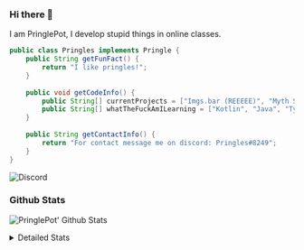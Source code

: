 ### Hi there 👋

I am PringlePot, I develop stupid things in online classes. 

```java
public class Pringles implements Pringle {
    public String getFunFact() {
        return "I like pringles!";
    }
    
    public void getCodeInfo() {
        public String[] currentProjects = ["Imgs.bar (REEEEE)", "Myth Sniper (Dead)"];
        public String[] whatTheFuckAmILearning = ["Kotlin", "Java", "Typescript", "NextJS"];
    }
    
    public String getContactInfo() {
        return "For contact message me on discord: Pringles#8249";
    }
}
```
![Discord](https://discord.c99.nl/widget/theme-1/226911291636318208.png)


### Github Stats
![PringlePot' Github Stats](https://github-readme-stats.vercel.app/api?username=PringlePot&show_icons=true&theme=dark)

<details>
  <summary>Detailed Stats</summary>
    
<!--START_SECTION:waka-->
![Lines of code](https://img.shields.io/badge/From%20Hello%20World%20I%27ve%20Written-94099%20lines%20of%20code-blue)

**🐱 My Github Data** 

> 🏆 414 Contributions in the Year 2021
 > 
> 📦 86.4 kB Used in Github's Storage 
 > 
> 💼 Opted to Hire
 > 
> 📜 7 Public Repositories 
 > 
> 🔑 9 Private Repositories  
 > 
**I'm an Early 🐤** 

```text
🌞 Morning    87 commits     ██████░░░░░░░░░░░░░░░░░░░   24.37% 
🌆 Daytime    138 commits    █████████░░░░░░░░░░░░░░░░   38.66% 
🌃 Evening    132 commits    █████████░░░░░░░░░░░░░░░░   36.97% 
🌙 Night      0 commits      ░░░░░░░░░░░░░░░░░░░░░░░░░   0.0%

```
📅 **I'm Most Productive on Sunday** 

```text
Monday       64 commits     ████░░░░░░░░░░░░░░░░░░░░░   17.93% 
Tuesday      22 commits     █░░░░░░░░░░░░░░░░░░░░░░░░   6.16% 
Wednesday    59 commits     ████░░░░░░░░░░░░░░░░░░░░░   16.53% 
Thursday     53 commits     ███░░░░░░░░░░░░░░░░░░░░░░   14.85% 
Friday       32 commits     ██░░░░░░░░░░░░░░░░░░░░░░░   8.96% 
Saturday     48 commits     ███░░░░░░░░░░░░░░░░░░░░░░   13.45% 
Sunday       79 commits     █████░░░░░░░░░░░░░░░░░░░░   22.13%

```


📊 **This Week I Spent My Time On** 

```text
💬 Programming Languages: 
TypeScript               6 hrs 14 mins       ███████████████████░░░░░░   78.0% 
Docker                   36 mins             ██░░░░░░░░░░░░░░░░░░░░░░░   7.63% 
JSON                     35 mins             █░░░░░░░░░░░░░░░░░░░░░░░░   7.43% 
Other                    25 mins             █░░░░░░░░░░░░░░░░░░░░░░░░   5.27% 
JavaScript               5 mins              ░░░░░░░░░░░░░░░░░░░░░░░░░   1.11%

🔥 Editors: 
IntelliJ                 8 hrs               █████████████████████████   100.0%

```

**I Mostly Code in Java** 

```text
Java                     5 repos             ████████████░░░░░░░░░░░░░   50.0% 
Python                   1 repo              ██░░░░░░░░░░░░░░░░░░░░░░░   10.0% 
Kotlin                   1 repo              ██░░░░░░░░░░░░░░░░░░░░░░░   10.0% 
CSS                      1 repo              ██░░░░░░░░░░░░░░░░░░░░░░░   10.0% 
JavaScript               1 repo              ██░░░░░░░░░░░░░░░░░░░░░░░   10.0%

```



 Last Updated on 09/07/2021
<!--END_SECTION:waka-->
</details>
